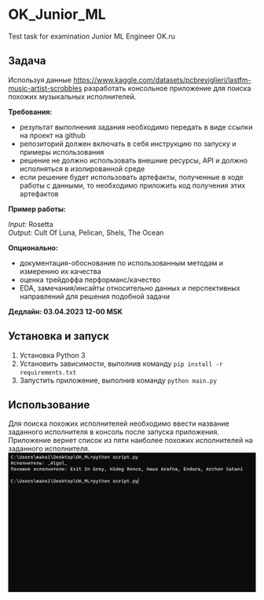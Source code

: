 # OK_Junior_ML
Test task for examination Junior ML Engineer OK.ru
## Задача
Используя данные https://www.kaggle.com/datasets/pcbreviglieri/lastfm-music-artist-scrobbles разработать консольное приложение для поиска похожих музыкальных исполнителей.

**Требования:**
- результат выполнения задания необходимо передать в виде ссылки на проект на github
- репозиторий должен включать в себя инструкцию по запуску и примеры использования
- решение не должно использовать внешние ресурсы, API и должно исполняться в изолированной среде
- если решение будет использовать артефакты, полученные в ходе работы с данными, то необходимо приложить код получения этих артефактов

**Пример работы:**

*Input:* Rosetta  
*Output:* Cult Of Luna, Pelican, Shels, The Ocean

**Опционально:**

- документация-обоснование по использованным методам и измерению их качества
- оценка трейдоффа перформанс/качество
- EDA, замечания/инсайты относительно данных и перспективных направлений для решения подобной задачи

**Дедлайн: 03.04.2023 12-00 MSK**

## Установка и запуск

1. Установка Python 3
2. Установить зависимости, выполнив команду `pip install -r requirements.txt`
3.  Запустить приложение, выполнив команду `python main.py`
## Использование
Для поиска похожих исполнителей необходимо ввести название заданного исполнителя в консоль после запуска приложения. Приложение вернет список из пяти наиболее похожих исполнителей на заданного исполнителя.
![grab-landing-page](https://github.com/maksiam/OK_Junior_ML/blob/main/comm_line.gif)
